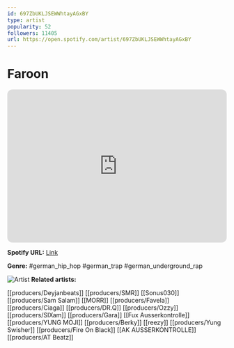 ```yaml
---
id: 697ZbUKLJSEWWhtayAGxBY
type: artist
popularity: 52
followers: 11405
url: https://open.spotify.com/artist/697ZbUKLJSEWWhtayAGxBY
---
```

# Faroon

<iframe style="border-radius:12px" src="https://open.spotify.com/embed/artist/697ZbUKLJSEWWhtayAGxBY" width="100%" height="352" frameBorder="0" allowfullscreen="" allow="autoplay; clipboard-write; encrypted-media; fullscreen; picture-in-picture" loading="lazy"></iframe>

**Spotify URL:** [Link](https://open.spotify.com/artist/697ZbUKLJSEWWhtayAGxBY)

**Genre:**  #german_hip_hop #german_trap #german_underground_rap

![Artist](https://i.scdn.co/image/ab6761610000e5eb53c344291f51d901460cca13)
**Related artists:**

[[producers/Deyjanbeats]]
[[producers/SMR]]
[[Sonus030]]
[[producers/Sam Salam]]
[[MORR]]
[[producers/Favela]]
[[producers/Ciaga]]
[[producers/DR.Q]]
[[producers/Ozzy]]
[[producers/SIXam]]
[[producers/Gara]]
[[Fux Ausserkontrolle]]
[[producers/YUNG MOJI]]
[[producers/Berky]]
[[reezy]]
[[producers/Yung Swisher]]
[[producers/Fire On Black]]
[[AK AUSSERKONTROLLE]]
[[producers/AT Beatz]]
